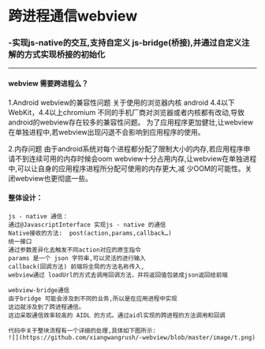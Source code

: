 # 跨进程通信webview
### -实现js-native的交互,支持自定义 js-bridge(桥接),并通过自定义注解的方式实现桥接的初始化
****

#### webview 需要跨进程么？

1.Android webview的兼容性问题
    关于使用的浏览器内核 android 4.4以下WebKit，4.4以上chromium
  不同的手机厂商对浏览器或者内核都有改动,导致android的webview存在较多的兼容性问题。
  为了应用程序更加健壮,让webview在单独进程中,若webview出现闪退不会影响到应用程序的使用。
  
2.内存问题
    由于android系统对每个进程都分配了限制大小的内存,若应用程序申请不到连续可用的内存时候会oom
  webview十分占用内存,让webview在单独进程中,可以让自身的应用程序进程所分配可使用的内存更大,减
  少OOM的可能性。关闭webview也更彻底一些。
  

#### 整体设计：
    js - native 通信： 
    通过@JavascriptInterface 实现js - native 的通信
    Native接收的方法:  post(action,params,callback…)
    统一接口
    通过参数差异化去触发不同action对应的原生指令
    params 是一个 json 字符串,可以灵活的进行输入
    callback(回调方法) 前端将全局的方法名称传入, 
    webview通过 loadUrl的方式去调用回调方法，并将返回值包装成json返回给前端
    
    webview-bridge通信
    由于bridge 可能会涉及到不同的业务,所以是在应用进程中实现
    这边就涉及到了跨进程通信。
    这边采取通信效率较高的 AIDL 的方式。通过aidl实现的跨进程的方法调用和回调
    
    代码中关于整块流程有一个详细的处理,具体如下图所示:
    ![](https://github.com/xiangwangrush/-webview/blob/master/image/t.png)
    

    
    

    

